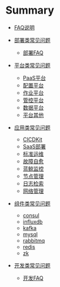 # Summary

* [FAQ说明](README.md)

* [部署类常见问题]()
    * [部署FAQ](部署问题/deploy.md)
* [平台类常见问题]()
    * [PaaS平台](平台类/paas.md)
    * [配置平台](平台类/cmdb.md)
    * [作业平台](平台类/job.md)
    * [管控平台](平台类/gse.md)
    * [数据平台](平台类/bkdata.md)
    * [平台其他](平台类/platform_other.md)
* [应用类常见问题]()
    * [CICDKit](应用类/bk_cicdkit.md)
    * [SaaS部署](应用类/bk_saas_deploy.md)
    * [标准运维](应用类/bk_gcloud.md)
    * [故障自愈](应用类/bk_fta_solutions.md)
    * [蓝鲸监控](应用类/bk_monitor.md)
    * [节点管理](应用类/bk_nodeman.md)
    * [日志检索](应用类/bk_log_search.md)
    * [网络管理](应用类/bk_network.md)
* [组件类常见问题]()
    * [consul](组件问题/consul.md)
    * [influxdb](组件问题/influxdb.md)
    * [kafka](组件问题/kafka.md)
    * [mysql](组件问题/mysql.md)
    * [rabbitmq](组件问题/rabbitmq.md)
    * [redis](组件问题/redis.md)
    * [zk](组件问题/zk.md)
* [开发类常见问题]()
  * [开发FAQ](开发类/dev.md)
